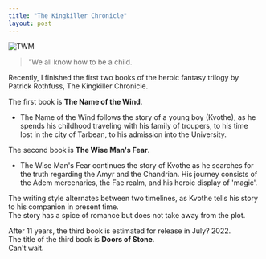 ```yaml
---
title: "The Kingkiller Chronicle"
layout: post
---
```


![TWM](/assets/.jpg)

> "We all know how to be a child.   

Recently, I finished the first two books of the heroic fantasy trilogy by Patrick Rothfuss, The Kingkiller Chronicle.   

The first book is **The Name of the Wind**.
- The Name of the Wind follows the story of a young boy (Kvothe), as he spends his childhood traveling with his family of troupers,
to his time lost in the city of Tarbean, to his admission into the University.     

The second book is **The Wise Man's Fear**.   
- The Wise Man's Fear continues the story of Kvothe as he searches for the truth regarding the Amyr and the Chandrian. 
His journey consists of the Adem mercenaries, the Fae realm, and his heroic display of 'magic'.   

The writing style alternates between two timelines, as Kvothe tells his story to his companion in present time.   
The story has a spice of romance but does not take away from the plot.

After 11 years, the third book is estimated for release in July? 2022.   
The title of the third book is **Doors of Stone**.   
Can't wait.
